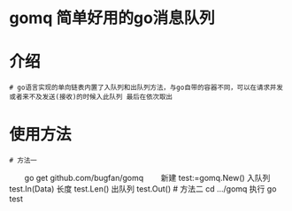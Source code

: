 # gomq 简单好用的go消息队列

# 介绍
    # go语言实现的单向链表内置了入队列和出队列方法，与go自带的容器不同，可以在请求并发或者来不及发送(接收)的时候入此队列 最后在依次取出

# 使用方法
    # 方法一
        go get github.com/bugfan/gomq 
        新建 test:=gomq.New()
        入队列 test.In(Data)
        长度 test.Len()
        出队列 test.Out()
    # 方法二
        cd .../gomq
        执行 go test
